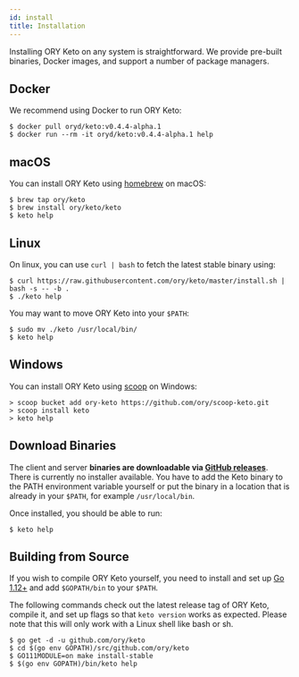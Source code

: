 ```yaml
---
id: install
title: Installation
---
```


Installing ORY Keto on any system is straightforward. We provide pre-built
binaries, Docker images, and support a number of package managers.

## Docker

We recommend using Docker to run ORY Keto:

```shell
$ docker pull oryd/keto:v0.4.4-alpha.1
$ docker run --rm -it oryd/keto:v0.4.4-alpha.1 help
```

## macOS

You can install ORY Keto using [homebrew](https://brew.sh/) on macOS:

```shell
$ brew tap ory/keto
$ brew install ory/keto/keto
$ keto help
```

## Linux

On linux, you can use `curl | bash` to fetch the latest stable binary using:

```shell
$ curl https://raw.githubusercontent.com/ory/keto/master/install.sh | bash -s -- -b .
$ ./keto help
```

You may want to move ORY Keto into your `$PATH`:

```shell
$ sudo mv ./keto /usr/local/bin/
$ keto help
```

## Windows

You can install ORY Keto using [scoop](https://scoop.sh) on Windows:

```shell
> scoop bucket add ory-keto https://github.com/ory/scoop-keto.git
> scoop install keto
> keto help
```

## Download Binaries

The client and server **binaries are downloadable via
[GitHub releases](https://github.com/ory/keto/releases)**. There is currently no
installer available. You have to add the Keto binary to the PATH environment
variable yourself or put the binary in a location that is already in your
`$PATH`, for example `/usr/local/bin`.

Once installed, you should be able to run:

```shell
$ keto help
```

## Building from Source

If you wish to compile ORY Keto yourself, you need to install and set up
[Go 1.12+](https://golang.org/) and add `$GOPATH/bin` to your `$PATH`.

The following commands check out the latest release tag of ORY Keto, compile it,
and set up flags so that `keto version` works as expected. Please note that this
will only work with a Linux shell like bash or sh.

```shell
$ go get -d -u github.com/ory/keto
$ cd $(go env GOPATH)/src/github.com/ory/keto
$ GO111MODULE=on make install-stable
$ $(go env GOPATH)/bin/keto help
```
